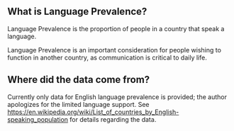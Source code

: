 ## What is Language Prevalence?

Language Prevalence is the proportion of people in a country that speak a language.

Language Prevalence is an important consideration for people wishing to function in another country, as communication is critical to daily life.


## Where did the data come from?

Currently only data for English language prevalence is provided; the author apologizes for the limited language support.
See https://en.wikipedia.org/wiki/List_of_countries_by_English-speaking_population for details regarding the data.